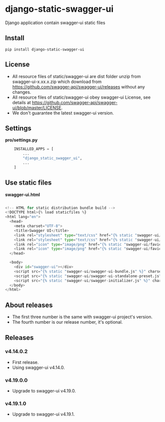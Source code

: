 # django-static-swagger-ui

Django application contain swagger-ui static files

## Install

    pip install django-static-swagger-ui

## License

- All resource files of static/swagger-ui are dist folder unzip from swagger-ui-x.xx.x.zip which download from https://github.com/swagger-api/swagger-ui/releases without any changes.
- All resource files of static/swagger-ui obey swagger-ui License, see details at https://github.com/swagger-api/swagger-ui/blob/master/LICENSE.
- We don't guarantee the latest swagger-ui version.

## Settings

**pro/settings.py**

```python
    INSTALLED_APPS = [
        ...
        "django_static_swagger_ui",
        ...
    ]
```

## Use static files

**swagger-ui.html**

```python

<!-- HTML for static distribution bundle build -->
<!DOCTYPE html>{% load staticfiles %}
<html lang="en">
  <head>
    <meta charset="UTF-8">
    <title>Swagger UI</title>
    <link rel="stylesheet" type="text/css" href="{% static "swagger-ui/swagger-ui.css" %}" />
    <link rel="stylesheet" type="text/css" href="{% static "swagger-ui/index.css" %}" />
    <link rel="icon" type="image/png" href="{% static "swagger-ui/favicon-32x32.png" %}" sizes="32x32" />
    <link rel="icon" type="image/png" href="{% static "swagger-ui/favicon-16x16.png" %}" sizes="16x16" />
  </head>

  <body>
    <div id="swagger-ui"></div>
    <script src="{% static "swagger-ui/swagger-ui-bundle.js" %}" charset="UTF-8"> </script>
    <script src="{% static "swagger-ui/swagger-ui-standalone-preset.js" %}" charset="UTF-8"> </script>
    <script src="{% static "swagger-ui/swagger-initializer.js" %}" charset="UTF-8"> </script>
  </body>
</html>

```

## About releases

- The first three number is the same with swagger-ui project's version.
- The fourth number is our release number, it's optional.

## Releases


### v4.14.0.2

- First release.
- Using swagger-ui v4.14.0.

### v4.19.0.0

- Upgrade to swagger-ui v4.19.0.

### v4.19.1.0

- Upgrade to swagger-ui v4.19.1.

